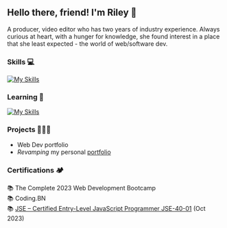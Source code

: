 ## Hello there, friend! I'm Riley 👋

<!--
**rileyach/rileyach** is a ✨ _special_ ✨ repository because its `README.md` (this file) appears on your GitHub profile.
-->
A producer, video editor who has two years of industry experience. Always curious at heart, with a hunger for knowledge, she found interest in a place that she least expected - the world of web/software dev.


### Skills 💻
[![My Skills](https://skillicons.dev/icons?i=html,css,js,git,bootstrap,tailwind,ts)](https://skillicons.dev)
### Learning 📖
[![My Skills](https://skillicons.dev/icons?i=vue,vite,figma,jquery)](https://skillicons.dev)

### Projects 👩🏻‍💻
- Web Dev portfolio<br>
- <i>Revamping</i> my personal [portfolio](https://rileyhan.wixsite.com/hello)


### Certifications 🏕
📚 The Complete 2023 Web Development Bootcamp<br>
📚 Coding.BN<br>
📚 [JSE – Certified Entry-Level JavaScript Programmer JSE-40-01](https://verify.openedg.org/?id=MvK0.4StT.QFQP) (Oct 2023)





